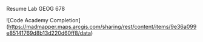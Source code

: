 Resume Lab
GEOG 678

![Code Academy Completion] (https://madmapper.maps.arcgis.com/sharing/rest/content/items/9e36a099e85141769d8b13d220d60ff8/data)
